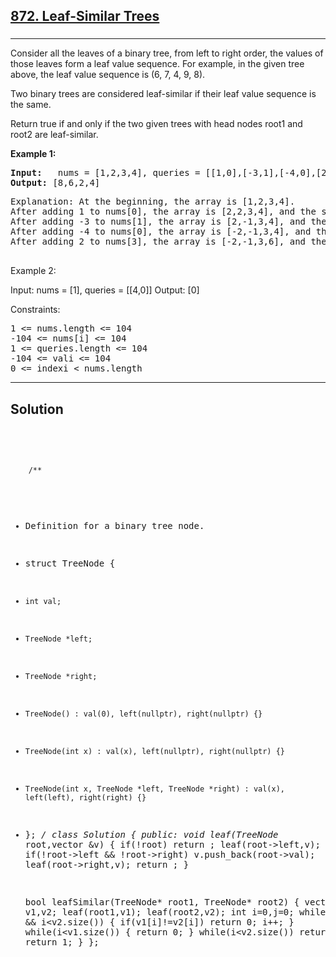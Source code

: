 
<h2><a href="https://leetcode.com/problems/leaf-similar-trees/description/">872. Leaf-Similar Trees</a></h2>
<h3></h3>
<hr>
<div><p>
Consider all the leaves of a binary tree, from left to right order, the values of those leaves form a leaf value sequence.
  For example, in the given tree above, the leaf value sequence is (6, 7, 4, 9, 8).

Two binary trees are considered leaf-similar if their leaf value sequence is the same.

Return true if and only if the two given trees with head nodes root1 and root2 are leaf-similar.
</p>


<p><strong>Example 1:</strong></p>
<pre><strong>Input:</strong>   nums = [1,2,3,4], queries = [[1,0],[-3,1],[-4,0],[2,3]]
<strong>Output:</strong> [8,6,2,4]
</pre>
<pre>
Explanation: At the beginning, the array is [1,2,3,4].
After adding 1 to nums[0], the array is [2,2,3,4], and the sum of even values is 2 + 2 + 4 = 8.
After adding -3 to nums[1], the array is [2,-1,3,4], and the sum of even values is 2 + 4 = 6.
After adding -4 to nums[0], the array is [-2,-1,3,4], and the sum of even values is -2 + 4 = 2.
After adding 2 to nums[3], the array is [-2,-1,3,6], and the sum of even values is -2 + 6 = 4.
  </pre>
  
Example 2:

Input: nums = [1], queries = [[4,0]]
Output: [0]
 

Constraints:
<pre>
1 <= nums.length <= 104
-104 <= nums[i] <= 104
1 <= queries.length <= 104
-104 <= vali <= 104
0 <= indexi < nums.length
</pre>
<hr>
 <h2><strong><b>Solution</b></strong></h2>
 <br>
 <pre>
 
        /**
 * Definition for a binary tree node.
 * struct TreeNode {
 *     int val;
 *     TreeNode *left;
 *     TreeNode *right;
 *     TreeNode() : val(0), left(nullptr), right(nullptr) {}
 *     TreeNode(int x) : val(x), left(nullptr), right(nullptr) {}
 *     TreeNode(int x, TreeNode *left, TreeNode *right) : val(x), left(left), right(right) {}
 * };
 */
class Solution {
public:
    void leaf(TreeNode* root,vector<int> &v)
    {
        if(!root) return ;
        leaf(root->left,v);
        if(!root->left && !root->right) v.push_back(root->val);
        leaf(root->right,v);
        return ;
    }

    bool leafSimilar(TreeNode* root1, TreeNode* root2) {
        vector<int> v1,v2;
        leaf(root1,v1);
        leaf(root2,v2);
        int i=0,j=0;
        while(i<v1.size() && i<v2.size())
        {
            if(v1[i]!=v2[i]) return 0;
            i++;
        }
        while(i<v1.size())
        {
            return 0;
        }
        while(i<v2.size()) return 0;
        return 1;
    }
};
          
 </pre>

